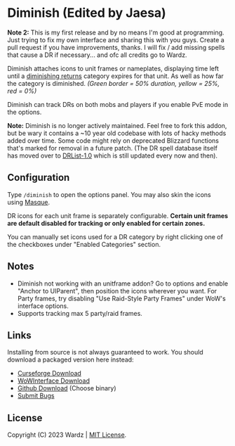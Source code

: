 # Diminish (Edited by Jaesa)

**Note 2:** This is my first release and by no means I'm good at programming. Just trying to fix my own interface and sharing this with you guys. Create a pull request if you have improvements, thanks. I will fix / add missing spells that cause a DR if necessary... and ofc all credits go to Wardz.

Diminish attaches icons to unit frames or nameplates, displaying time left until a [diminishing returns](https://wow.gamepedia.com/Diminishing_returns) category expires for that unit. As well as how far the category is diminished. *(Green border = 50% duration, yellow = 25%, red = 0%)*
  
Diminish can track DRs on both mobs and players if you enable PvE mode in the options.

**Note:** Diminish is no longer actively maintained. Feel free to fork this addon, but be wary it contains a ~10 year old codebase with lots of hacky methods added over time. Some code might rely on deprecated Blizzard functions that's marked for removal in a future patch.
(The DR spell database itself has moved over to [DRList-1.0](https://github.com/wardz/drlist-1.0) which is still updated every now and then).

## Configuration

Type `/diminish` to open the options panel. You may also skin the icons using [Masque](https://www.curseforge.com/wow/addons/masque).

DR icons for each unit frame is separately configurable. **Certain unit frames are default disabled for tracking or only enabled for certain zones.**

You can manually set icons used for a DR category by right clicking one of the checkboxes under "Enabled Categories" section.

## Notes

- Diminish not working with an unitframe addon? Go to options and enable "Anchor to UIParent", then position the icons wherever you want. For Party frames, try disabling "Use Raid-Style Party Frames" under WoW's interface options.
- Supports tracking max 5 party/raid frames.

## Links

Installing from source is not always guaranteed to work. You should download a packaged version here instead:

- [Curseforge Download](https://www.curseforge.com/wow/addons/diminish)
- [WoWInterface Download](https://www.wowinterface.com/downloads/info23628-DiminishDRTracker.html)
- [Github Download](https://github.com/wardz/diminish/releases/latest) (Choose binary)
- [Submit Bugs](https://github.com/wardz/diminish/issues)

## License

Copyright (C) 2023 Wardz | [MIT License](https://opensource.org/licenses/mit-license.php).
